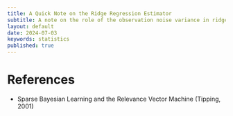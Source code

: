 ```yaml
---
title: A Quick Note on the Ridge Regression Estimator
subtitle: A note on the role of the observation noise variance in ridge regression.
layout: default
date: 2024-07-03
keywords: statistics
published: true
---
```




# References
- Sparse Bayesian Learning and the Relevance Vector Machine (Tipping, 2001)

